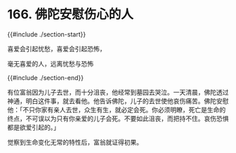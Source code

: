 # 166. 佛陀安慰伤心的人
{{#include ./section-start}}

喜爱会引起忧愁，喜爱会引起恐怖，

毫无喜爱的人，远离忧愁与恐怖

{{#include ./section-end}}

有位富翁因为儿子去世，而十分沮丧，他经常到墓园去哭泣。一天清晨，佛陀透过神通，明白这件事，就去看他。他告诉佛陀，儿子的去世使他哀伤痛苦。佛陀安慰他：「不只你家有亲人去世，众生有生，就必定会死。你必须明瞭，死亡是生命的终点，不可误以为只有你亲爱的儿子会死。不要如此沮丧，而把持不住。哀伤恐惧都是欲爱引起的。」

觉察到生命变化无常的特性后，富翁就证得初果。

